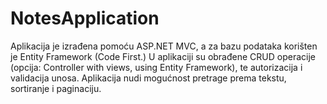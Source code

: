 # NotesApplication

Aplikacija je izrađena pomoću ASP.NET MVC, a za bazu podataka korišten je Entity Framework (Code First.)
U  aplikaciji su obrađene CRUD operacije (opcija: Controller with views, using Entity Framework), te autorizacija i validacija unosa.
Aplikacija nudi mogućnost pretrage prema tekstu, sortiranje i paginaciju.
